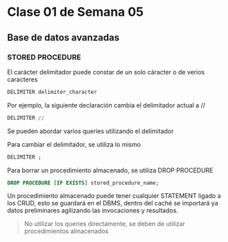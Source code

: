 # Clase 01 de Semana 05
## Base de datos avanzadas

### STORED PROCEDURE

El carácter delimitador puede constar de un solo cáracter o de verios caracteres
```sql
DELIMITER delimiter_character
```

Por ejemplo, la siguiente declaración cambia el delimitador actual a //
```sql
DELIMITER //
```

Se pueden abordar varios queries utilizando el delimitador

Para cambiar el delimitador, se utiliza lo mismo
```sql
DELIMITER ;
```

Para borrar un procedimiento almacenado, se utiliza DROP PROCEDURE
```sql
DROP PROCEDURE [IF EXISTS] stored_procedure_name;
```


Un procedimiento almacenado puede tener cualquier STATEMENT ligado a los CRUD, esto se guardará en el DBMS, dentro del caché se importará ya datos preliminares agilizando las invocaciones y resultados.

> No utilizar los queries directamente, se deben de utilizar procedimientos almacenados

